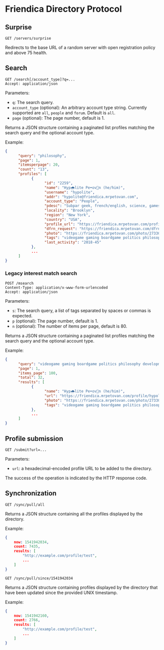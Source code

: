 # Friendica Directory Protocol

## Surprise

```
GET /servers/surprise
```

Redirects to the base URL of a random server with open registration policy and above 75 health.

## Search

```
GET /search[/account_type]?q=...
Accept: application/json
```

Parameters:
- `q`: The search query.
- `account_type` (optional): An arbitrary account type string. Currently supported are `all`, `people` and `forum`. Default is `all`.
- `page` (optional): The page number, default is 1.

Returns a JSON structure containing a paginated list profiles matching the search query and the optional account type.

Example:

```json
{
      "query": "philosophy",
      "page": 1,
      "itemsperpage": 20,
      "count": "13",
      "profiles": [
            {
                  "id": "2259",
                  "name": "Hyp🌧lite Pe☂ov🍃n (he/him)",
                  "username": "hypolite",
                  "addr": "hypolite@friendica.mrpetovan.com",
                  "account_type": "People",
                  "pdesc": "Subpar geek, french/english, science, games, feminism, jokes and anything in between. Avatar by @DearMsDear@mastodon.art",
                  "locality": "Brooklyn",
                  "region": "New York",
                  "country": "USA",
                  "profile_url": "https://friendica.mrpetovan.com/profile/hypolite",
                  "dfrn_request": "https://friendica.mrpetovan.com/dfrn_request/hypolite",
                  "photo": "https://friendica.mrpetovan.com/photo/27330388315ae4ed2b03e3c116980490-4.jpg?ts=1541567135",
                  "tags": "videogame gaming boardgame politics philosophy development programming php",
                  "last_activity": "2018-45"
            },
            ...
      ]
}    
```

### Legacy interest match search

```
POST /msearch
Content-Type: application/x-www-form-urlencoded
Accept: application/json
```

Parameters:
- `s`: The search query, a list of tags separated by spaces or commas is expected.
- `p` (optional): The page number, default is 1.
- `n` (optional): The number of items per page, default is 80. 

Returns a JSON structure containing a paginated list profiles matching the search query and the optional account type.

Example:

```json
{
      "query": "videogame gaming boardgame politics philosophy development programming php",
      "page": 1,
      "items_page": 100,
      "total": 32,
      "results": [
            {
                  "name": "Hyp🌧lite Pe☂ov🍃n (he/him)",
                  "url": "https://friendica.mrpetovan.com/profile/hypolite",
                  "photo": "https://friendica.mrpetovan.com/photo/27330388315ae4ed2b03e3c116980490-4.jpg?ts=1545521478",
                  "tags": "videogame gaming boardgame politics philosophy development programming php"
            },
            ...
      ]
}    
```


## Profile submission

`GET /submit?url=...`

Parameters:
- `url`: a hexadecimal-encoded profile URL to be added to the directory.

The success of the operation is indicated by the HTTP response code.

## Synchronization

`GET /sync/pull/all`

Returns a JSON structure containing all the profiles displayed by the directory.

Example:
```json
{
    now: 1541942034,
    count: 7435,
    results: [
        "http://example.com/profile/test",
        ...
    ]
}
```

`GET /sync/pull/since/1541942034`

Returns a JSON structure containing profiles displayed by the directory that have been updated since the provided UNIX timestamp.

Example:
```json
{
    now: 1541942160,
    count: 2766,
    results: [
        "http://example.com/profile/test",
        ...
    ]
}
```
